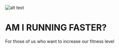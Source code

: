 ![alt text](https://github.com/amc5dg/Run-Faster/raw/master/images/kezar.png "Picture of Kezar Stadium")


# AM I RUNNING FASTER?

For those of us who want to increase our fitness level
